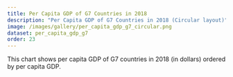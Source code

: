 ```yaml
---
title: Per Capita GDP of G7 Countries in 2018
description: "Per Capita GDP of G7 Countries in 2018 (Circular layout)"
image: /images/gallery/per_capita_gdp_g7_circular.png
dataset: per_capita_gdp_g7
order: 23
---
```


This chart shows per capita GDP of G7 countries in 2018 (in dollars) ordered by per capita GDP.
